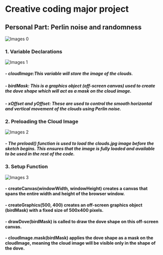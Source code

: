 # Creative coding major project

## Personal Part: Perlin noise and randomness

![Images 0](.assets/clouds.jpg)

### 1. Variable Declarations

![Images 1](.assets/1.png)

##### - cloudImage:This variable will store the image of the clouds.
##### - birdMask: This is a graphics object (off-screen canvas) used to create the dove shape which will act as a mask on the cloud image.
##### - xOffset and yOffset: These are used to control the smooth horizontal and vertical movement of the clouds using Perlin noise.

### 2. Preloading the Cloud Image

![Images 2 ](.assets/2.png)

##### - The preload() function is used to load the clouds.jpg image before the sketch begins. This ensures that the image is fully loaded and available to be used in the rest of the code.

### 3. Setup Function

![Images 3 ](.assets/3.png)

#### - createCanvas(windowWidth, windowHeight) creates a canvas that spans the entire width and height of the browser window.
#### - createGraphics(500, 400) creates an off-screen graphics object (birdMask) with a fixed size of 500x400 pixels.
#### - drawDove(birdMask) is called to draw the dove shape on this off-screen canvas.
#### - cloudImage.mask(birdMask) applies the dove shape as a mask on the cloudImage, meaning the cloud image will be visible only in the shape of the dove.





